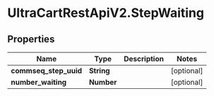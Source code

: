 # UltraCartRestApiV2.StepWaiting

## Properties

Name | Type | Description | Notes
------------ | ------------- | ------------- | -------------
**commseq_step_uuid** | **String** |  | [optional] 
**number_waiting** | **Number** |  | [optional] 


